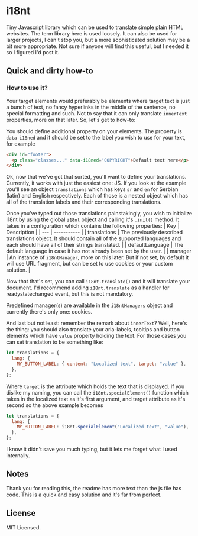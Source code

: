 # i18nt

Tiny Javascript library which can be used to translate simple plain HTML websites. The term library here is used loosely. It can also be used for larger projects, I can't stop you, but a more sophisticated solution may be a bit more appropriate. Not sure if anyone will find this useful, but I needed it so I figured I'd post it.

## Quick and dirty how-to

### How to use it?

Your target elements would preferably be elements where target text is just a bunch of text, no fancy hyperlinks in the middle of the sentence, no special formatting and such. Not to say that it can only translate `innerText` properties, more on that later. So, let's get to how-to:

You should define additional property on your elements. The property is `data-i18ned` and it should be set to the label you wish to use for your text, for example

```html
<div id="footer">
  <p class="classes..." data-i18ned="COPYRIGHT">Default text here</p>
</div>
```

Ok, now that we've got that sorted, you'll want to define your translations. Currently, it works with just the easiest one: JS.
If you look at the example you'll see an object `translations` which has keys `sr` and `en` for Serbian (latin) and English respectively. Each of those is a nested object which has all of the translation labels and their corresponding translations.

Once you've typed out those translations painstakingly, you wish to initialize i18nt by using the global `i18nt` object and calling it's `.init()` method. It takes in a configuration which contains the following properties:
| Key | Description |
| --- | ----------- |
| translations | The previously described translations object. It should contain all of the supported languages and each should have all of their strings translated. |
| defaultLanguage | The default language in case it has not already been set by the user. |
| manager | An instance of `i18ntManager`, more on this later. But if not set, by default it will use URL fragment, but can be set to use cookies or your custom solution. |

Now that that's set, you can call `i18nt.translate()` and it will translate your document. I'd recommend adding `i18nt.translate` as a handler for readystatechanged event, but this is not mandatory.

Predefined manager(s) are available in the `i18ntManagers` object and currently there's only one: cookies.

And last but not least: remember the remark about `innerText`? Well, here's the thing: you should also translate your aria-labels, tooltips and button elements which have `value` property holding the text. For those cases you can set translation to be something like:

```js
let translations = {
  lang: {
    MY_BUTTON_LABEL: { content: "Localized text", target: "value" },
  },
};
```

Where `target` is the attribute which holds the text that is displayed. If you dislike my naming, you can call the `i18nt.specialElement()` function which takes in the localized text as it's first argument, and target attribute as it's second so the above example becomes

```js
let translations = {
  lang: {
    MY_BUTTON_LABEL: i18nt.specialElement("Localized text", "value"),
  },
};
```
I know it didn't save you much typing, but it lets me forget what I used internally.

## Notes

Thank you for reading this, the readme has more text than the js file has code. This is a quick and easy solution and it's far from perfect.

## License

MIT Licensed.
